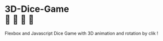 # 3D-Dice-Game <br> 🎲  🎲 🎲 🎲

Flexbox and Javascript Dice Game with 3D animation and rotation by clik ! 

